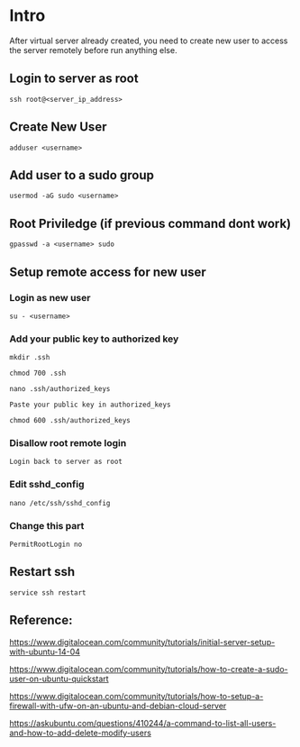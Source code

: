 # Intro

After virtual server already created, you need to create new user to access the server remotely before run anything else.

## Login to server as root

`ssh root@<server_ip_address>`

## Create New User

`adduser <username>`

## Add user to a sudo group

`usermod -aG sudo <username>`

## Root Priviledge (if previous command dont work)

`gpasswd -a <username> sudo`

## Setup remote access for new user

### Login as new user

`su - <username>`

### Add your public key to authorized key

`mkdir .ssh`

`chmod 700 .ssh`

`nano .ssh/authorized_keys`

`Paste your public key in authorized_keys`

`chmod 600 .ssh/authorized_keys`

### Disallow root remote login

`Login back to server as root`

### Edit sshd_config

`nano /etc/ssh/sshd_config`

### Change this part

`PermitRootLogin no`

## Restart ssh

`service ssh restart`

## Reference: 

https://www.digitalocean.com/community/tutorials/initial-server-setup-with-ubuntu-14-04

https://www.digitalocean.com/community/tutorials/how-to-create-a-sudo-user-on-ubuntu-quickstart

https://www.digitalocean.com/community/tutorials/how-to-setup-a-firewall-with-ufw-on-an-ubuntu-and-debian-cloud-server

https://askubuntu.com/questions/410244/a-command-to-list-all-users-and-how-to-add-delete-modify-users